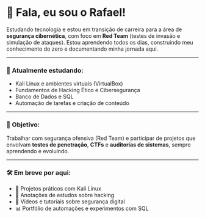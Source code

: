 # 👋 Fala, eu sou o Rafael!  

Estudando tecnologia e estou em transição de carreira para a área de **segurança cibernética**, com foco em **Red Team** (testes de invasão e simulação de ataques). Estou aprendendo todos os dias, construindo meu conhecimento do zero e documentando minha jornada aqui.

---

### 🧠 Atualmente estudando:
- Kali Linux e ambientes virtuais (VirtualBox)
- Fundamentos de Hacking Ético e Cibersegurança
- Banco de Dados e SQL
- Automação de tarefas e criação de conteúdo

---

### 🎯 Objetivo:
Trabalhar com segurança ofensiva (Red Team) e participar de projetos que envolvam **testes de penetração**, **CTFs** e **auditorias de sistemas**, sempre aprendendo e evoluindo.

---

### 🛠️ Em breve por aqui:
- 📁 Projetos práticos com Kali Linux
- 📘 Anotações de estudos sobre hacking
- 🎥 Vídeos e tutoriais sobre segurança digital
- 📊 Portfólio de automações e experimentos com SQL
